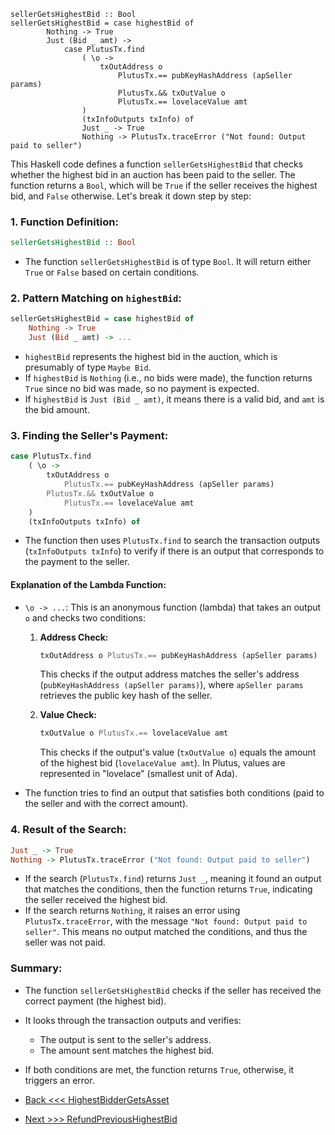 ```
sellerGetsHighestBid :: Bool
sellerGetsHighestBid = case highestBid of
        Nothing -> True
        Just (Bid _ amt) ->
            case PlutusTx.find
                ( \o ->
                    txOutAddress o
                        PlutusTx.== pubKeyHashAddress (apSeller params)
                        PlutusTx.&& txOutValue o
                        PlutusTx.== lovelaceValue amt
                )
                (txInfoOutputs txInfo) of
                Just _ -> True
                Nothing -> PlutusTx.traceError ("Not found: Output paid to seller")
```
This Haskell code defines a function `sellerGetsHighestBid` that checks whether the highest bid in an auction has been paid to the seller. The function returns a `Bool`, which will be `True` if the seller receives the highest bid, and `False` otherwise. Let's break it down step by step:

### 1. **Function Definition:**
```haskell
sellerGetsHighestBid :: Bool
```
- The function `sellerGetsHighestBid` is of type `Bool`. It will return either `True` or `False` based on certain conditions.

### 2. **Pattern Matching on `highestBid`:**
```haskell
sellerGetsHighestBid = case highestBid of
    Nothing -> True
    Just (Bid _ amt) -> ...
```
- `highestBid` represents the highest bid in the auction, which is presumably of type `Maybe Bid`.
- If `highestBid` is `Nothing` (i.e., no bids were made), the function returns `True` since no bid was made, so no payment is expected.
- If `highestBid` is `Just (Bid _ amt)`, it means there is a valid bid, and `amt` is the bid amount.

### 3. **Finding the Seller's Payment:**
```haskell
case PlutusTx.find
    ( \o ->
        txOutAddress o
            PlutusTx.== pubKeyHashAddress (apSeller params)
        PlutusTx.&& txOutValue o
            PlutusTx.== lovelaceValue amt
    )
    (txInfoOutputs txInfo) of
```
- The function then uses `PlutusTx.find` to search the transaction outputs (`txInfoOutputs txInfo`) to verify if there is an output that corresponds to the payment to the seller.
  
#### Explanation of the Lambda Function:
- `\o -> ...`: This is an anonymous function (lambda) that takes an output `o` and checks two conditions:
    1. **Address Check:**
        ```haskell
        txOutAddress o PlutusTx.== pubKeyHashAddress (apSeller params)
        ```
        This checks if the output address matches the seller's address (`pubKeyHashAddress (apSeller params)`), where `apSeller params` retrieves the public key hash of the seller.
    
    2. **Value Check:**
        ```haskell
        txOutValue o PlutusTx.== lovelaceValue amt
        ```
        This checks if the output's value (`txOutValue o`) equals the amount of the highest bid (`lovelaceValue amt`). In Plutus, values are represented in "lovelace" (smallest unit of Ada).

- The function tries to find an output that satisfies both conditions (paid to the seller and with the correct amount).

### 4. **Result of the Search:**
```haskell
Just _ -> True
Nothing -> PlutusTx.traceError ("Not found: Output paid to seller")
```
- If the search (`PlutusTx.find`) returns `Just _`, meaning it found an output that matches the conditions, then the function returns `True`, indicating the seller received the highest bid.
- If the search returns `Nothing`, it raises an error using `PlutusTx.traceError`, with the message `"Not found: Output paid to seller"`. This means no output matched the conditions, and thus the seller was not paid.

### Summary:
- The function `sellerGetsHighestBid` checks if the seller has received the correct payment (the highest bid).
- It looks through the transaction outputs and verifies:
  - The output is sent to the seller's address.
  - The amount sent matches the highest bid.
- If both conditions are met, the function returns `True`, otherwise, it triggers an error.

- [Back <<< HighestBidderGetsAsset](https://github.com/besiwims/plutus-tx-template/blob/main/highestBidderGetsAsset%20.md)

- [Next >>> RefundPreviousHighestBid](https://github.com/besiwims/plutus-tx-template/blob/main/refundsPreviousHighestBid.md)
